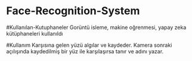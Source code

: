 # Face-Recognition-System

#Kullanılan-Kutuphaneler
Gorüntü isleme, makine oğrenmesi, yapay zeka kütüphaneleri kullanıldı

#Kullanım
Karşısına gelen yüzü algılar ve kaydeder. Kamera sonraki açılışında kaydedilmiş bir yüz ile karşılaşırsa tanır ve adını yazar. 
